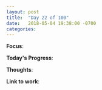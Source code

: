```yaml
---
layout: post
title:  "Day 22 of 100"
date:   2018-05-04 19:38:00 -0700
categories: 
---
```


**Focus**: 

**Today's Progress**:

**Thoughts**:

**Link to work**: 